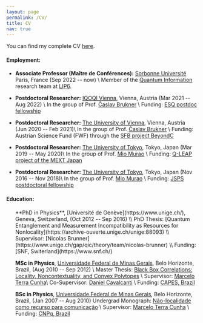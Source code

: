 ```yaml
---
layout: page
permalink: /CV/
title: CV
nav: true
---
```



You can find my complete CV [here](https://github.com/mtcq/mtcq.github.io/raw/master/assets/pdf/cvMTQ.pdf).	

#### Employment:

[comment]: # (This actually is the most platform independent comment)

* **Associate Professor (Maître de Conférences):** [Sorbonne Université](https://sciences.sorbonne-universite.fr/) Paris, France (Sep 2022 -- now) \\
Member of the [Quantum Information](https://www.lip6.fr/recherche/team_membres.php?acronyme=QI) research team at [LIP6](https://www.lip6.fr/).


* **Postdoctoral Researcher:** [IQOQI Vienna](https://www.iqoqi-vienna.at/people/staff/marco-tulio-coelho-quintino), Vienna, Austria (Mar 2021 -- Aug 2022) \\
In the group of Prof. [Časlav Brukner](https://www.quantumfoundations.org/people.html) \\
Funding:  [ESQ postdoc fellowship](https://www.oeaw.ac.at/esq/home/esq-postdocs/postdoc-application/current-esq-postdocs/quintino-marco-tulio)

* **Postdoctoral Researcher:** [The University of Vienna](https://www.univie.ac.at/), Vienna, Austria (Jun 2020 -- Feb 2021)\\
In the group of Prof. [Časlav Brukner](https://www.quantumfoundations.org/people.html) \\
Funding:  Austrian Science Fund (FWF) through the [SFB project BeyondC](https://www.beyondc.at)

* **Postdoctoral Researcher:** [The University of Tokyo](https://www.u-tokyo.ac.jp), Tokyo, Japan (Mar 2019 -- May 2020)\\
In the group of Prof. [Mio Murao](http://www.eve.phys.s.u-tokyo.ac.jp/people_e.html) \\
Funding:  [Q-LEAP project of the MEXT Japan](https://www.jst.go.jp/stpp/q-leap/en/index.html)

* **Postdoctoral Researcher:** [The University of Tokyo](https://www.u-tokyo.ac.jp), Tokyo, Japan (Nov 2016 -- Nov 2018)\\
In the group of Prof. [Mio Murao](http://www.eve.phys.s.u-tokyo.ac.jp/people_e.html) \\
Funding:  [JSPS postdoctoral fellowship](https://www.jsps.go.jp/english/e-fellow/postdoctoral.html)

#### Education:

<ul style="list-style: none;">
<li markdown="1"> 
<i class="fa fa-graduation-cap" aria-hidden="true"></i>
**PhD in Physics**,  [Université de Genève](https://www.unige.ch/), Geneva, Switzerland, (Oct 2012 -- Sep 2016) \\
PhD Thesis: [Quantum Entanglement and Measurement Incompatibility as Resources for Nonlocality](https://archive-ouverte.unige.ch/unige:88093) \\
Supervisor: [Nicolas Brunner](https://www.unige.ch/gap/qic/theory/team/nicolas-brunner) \\
Funding: [SNF, Switerland](https://www.snf.ch/)

<i class="fa fa-graduation-cap" aria-hidden="true"></i>
**MSc in Physics**, [Universidade Federal de Minas Gerais](https://ufmg.br/), Belo Horizonte, Brazil, (Aug 2010 -- Sep 2012) \\
Master Thesis: [Black Box Correlations: Locality, Noncontextuality, and Convex Polytopes](https://repositorio.ufmg.br/handle/1843/BUOS-A46HJC) \\
Supervisor: [Marcelo Terra Cunha](https://www.ime.unicamp.br/~tcunha/)\\
Co-Supervisor: [Daniel Cavalcanti](https://danielcavalcanti.com/) \\
Funding: [CAPES, Brazil](https://www.gov.br/capes/)

<i class="fa fa-graduation-cap" aria-hidden="true"></i> 
**BSc in Physics**, [Universidade Federal de Minas Gerais](https://ufmg.br/), Belo Horizonte, Brazil, (Jan 2007 -- Aug 2010)
Undergrad Monograph: [Não-localidade como recurso para comunicação](https://www.ime.unicamp.br/~tcunha/MonografiaMTulio.pdf) \\
Supervisor: [Marcelo Terra Cunha](https://www.ime.unicamp.br/~tcunha/) \\
Funding: [CNPq, Brazil](https://www.gov.br/cnpq)


